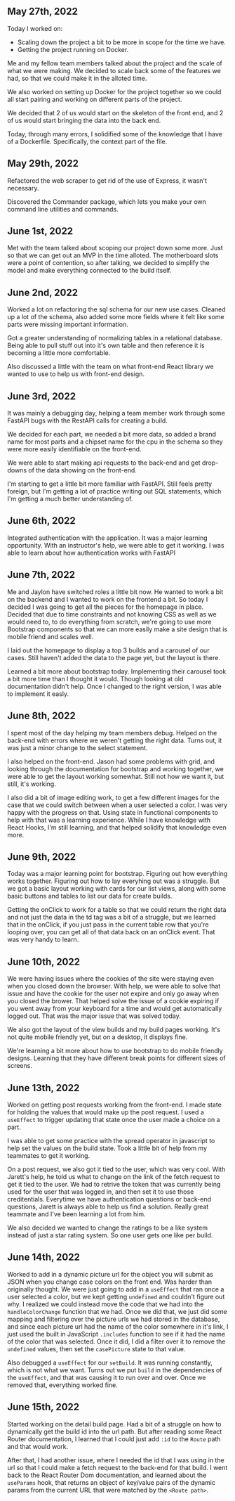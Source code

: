 ## May 27th, 2022

Today I worked on:

- Scaling down the project a bit to be more in scope for the time we have.
- Getting the project running on Docker.

Me and my fellow team members talked about the project and the scale of what we were making.
We decided to scale back some of the features we had, so that we could make it in the
alloted time.

We also worked on setting up Docker for the project together so we could all start pairing
and working on different parts of the project.

We decided that 2 of us would start on the skeleton of the front end, and 2 of us would start
bringing the data into the back end.

Today, through many errors, I solidified some of the knowledge that I have of a Dockerfile.
Specifically, the context part of the file.

## May 29th, 2022

Refactored the web scraper to get rid of the use of Express, it wasn't necessary.

Discovered the Commander package, which lets you make your own command line utilities and commands.

## June 1st, 2022

Met with the team talked about scoping our project down some more. Just so that we can get out an MVP in the time alloted. The motherboard slots were a point of contention, so after talking, we decided to simplify the model and make everything connected to the build itself.

## June 2nd, 2022

Worked a lot on refactoring the sql schema for our new use cases. Cleaned up a lot of the schema, also added some more fields where it felt like some parts were missing important information.

Got a greater understanding of normalizing tables in a relational database. Being able to pull stuff out into it's own table and then reference it is becoming a little more comfortable.

Also discussed a little with the team on what front-end React library we wanted to use to help us with front-end design.

## June 3rd, 2022

It was mainly a debugging day, helping a team member work through some FastAPI bugs with the RestAPI calls for creating a build.

We decided for each part, we needed a bit more data, so added a brand name for most parts and a chipset name for the cpu in the schema so they were more easily identifiable on the front-end.

We were able to start making api requests to the back-end and get drop-downs of the data showing on the front-end.

I'm starting to get a little bit more familiar with FastAPI. Still feels pretty foreign, but I'm getting a lot of practice writing out SQL statements, which I'm getting a much better understanding of.

## June 6th, 2022

Integrated authentication with the application. It was a major learning opportunity. With an instructor's help, we were able to get it working.
I was able to learn about how authentication works with FastAPI

## June 7th, 2022

Me and Jaylon have switched roles a little bit now. He wanted to work a bit on the backend and I wanted to work on the frontend a bit. So today I decided I was going to get all the pieces for the homepage in place. Decided that due to time constraints and not knowing CSS as well as we would need to, to do everything from scratch, we're going to use more Bootstrap components so that we can more easily make a site design that is mobile friend and scales well.

I laid out the homepage to display a top 3 builds and a carousel of our cases. Still haven't added the data to the page yet, but the layout is there.

Learned a bit more about bootstrap today. Implementing their carousel took a bit more time than I thought it would. Though looking at old documentation didn't help. Once I changed to the right version, I was able to implement it easly.

## June 8th, 2022

I spent most of the day helping my team members debug. Helped on the back-end with errors where we weren't getting the right data. Turns out, it was just a minor change to the select statement.

I also helped on the front-end. Jason had some problems with grid, and looking through the documentation for bootstrap and working together, we were able to get the layout working somewhat. Still not how we want it, but still, it's working.

I also did a bit of image editing work, to get a few different images for the case that we could switch between when a user selected a color. I was very happy with the progress on that. Using state in functional components to help with that was a learning experience. While I have knowledge with React Hooks, I'm still learning, and that helped solidify that knowledge even more.

## June 9th, 2022

Today was a major learning point for bootstrap. Figuring out how everything works together. Figuring out how to lay everyhing out was a struggle. But we got a basic layout working with cards for our list views, along with some basic buttons and tables to list our data for create builds.

Getting the onClick to work for a table so that we could return the right data and not just the data in the td tag was a bit of a struggle, but we learned that in the onClick, if you just pass in the current table row that you're looping over, you can get all of that data back on an onClick event. That was very handy to learn.

## June 10th, 2022

We were having issues where the cookies of the site were staying even when you closed down the browser. With help, we were able to solve that issue and have the cookie for the user not expire and only go away when you closed the brower. That helped solve the issue of a cookie expiring if you went away from your keyboard for a time and would get automatically logged out. That was the major issue that was solved today.

We also got the layout of the view builds and my build pages working. It's not quite mobile friendly yet, but on a desktop, it displays fine.

We're learning a bit more about how to use bootstrap to do mobile friendly designs. Learning that they have different break points for different sizes of screens.

## June 13th, 2022

Worked on getting post requests working from the front-end. I made state for holding the values that would make up the post request. I used a `useEffect` to trigger updating that state once the user made a choice on a part.

I was able to get some practice with the spread operator in javascript to help set the values on the build state. Took a little bit of help from my teammates to get it working.

On a post request, we also got it tied to the user, which was very cool. With Jarett's help, he told us what to change on the link of the fetch request to get it tied to the user. We had to retrive the token that was currently being used for the user that was logged in, and then set it to use those creditentials. Everytime we have authentication questions or back-end questions, Jarett is always able to help us find a solution. Really great teammate and I've been learning a lot from him.

We also decided we wanted to change the ratings to be a like system instead of just a star rating system. So one user gets one like per build.

## June 14th, 2022

Worked to add in a dynamic picture url for the object you will submit as JSON when you change case colors on the front end. Was harder than originally thought. We were just going to add in a `useEffect` that ran once a user selected a color, but we kept getting `undefined` and couldn't figure out why. I realized we could instead move the code that we had into the `handleColorChange` function that we had. Once we did that, we just did some mapping and filtering over the picture urls we had stored in the database, and since each picture url had the name of the color somewhere in it's link, I just used the built in JavaScript `.includes` function to see if it had the name of the color that was selected. Once it did, I did a filter over it to remove the `undefined` values, then set the `casePicture` state to that value.

Also debugged a `useEffect` for our `setBuild`. It was running constantly, which is not what we want. Turns out we put `build` in the dependencies of the `useEffect`, and that was causing it to run over and over. Once we removed that, everything worked fine.

## June 15th, 2022

Started working on the detail build page. Had a bit of a struggle on how to dynamically get the build id into the url path. But after reading some React Router documentation, I learned that I could just add `:id` to the `Route` path and that would work.

After that, I had another issue, where I needed the id that I was using in the url so that I could make a fetch request to the back-end for that build. I went back to the React Router Dom documentation, and learned about the `useParams` hook, that returns an object of key/value pairs of the dynamic params from the current URL that were matched by the `<Route path>`.
